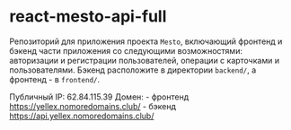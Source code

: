 # react-mesto-api-full
Репозиторий для приложения проекта `Mesto`, включающий фронтенд и бэкенд части приложения со следующими возможностями: авторизации и регистрации пользователей, операции с карточками и пользователями. Бэкенд расположите в директории `backend/`, а фронтенд - в `frontend/`. 
  
Публичный IP: 62.84.115.39
Домен: 
    - фронтенд https://yellex.nomoredomains.club/
    - бэкенд https://api.yellex.nomoredomains.club/


